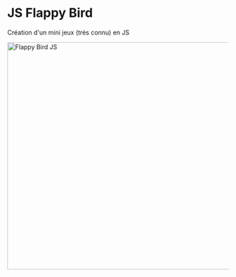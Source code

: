 # JS Flappy Bird

Création d'un mini jeux (très connu) en JS


<img width="517" alt="Flappy Bird JS" src="https://user-images.githubusercontent.com/43584787/139744260-d7421b8f-6e3c-4cd3-8b9b-212c3625a1e7.png">
